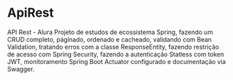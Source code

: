 # ApiRest
API Rest - Alura
 Projeto de estudos de ecossistema Spring, fazendo um CRUD completo, páginado, ordenado e cacheado, validando com Bean Validation, tratando erros com a classe ResponseEntity, fazendo restrição de acesso com Spring Security, fazendo a autenticação Statless com token JWT, monitoramento Spring Boot Actuator configurado e documentação via Swagger.
